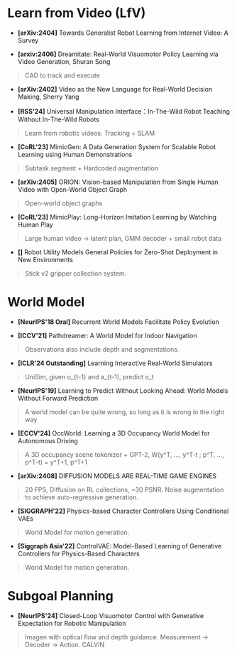 # Learn from Video (LfV)

* **[arXiv:2404]** Towards Generalist Robot Learning from Internet Video: A Survey

* **[arxiv:2406]** Dreamitate: Real-World Visuomotor Policy Learning via Video Generation, Shuran Song
> CAD to track and execute

* **[arXiv:2402]** Video as the New Language for Real-World Decision Making, Sherry Yang

* **[RSS'24]** Universal Manipulation Interface：In-The-Wild Robot Teaching Without In-The-Wild Robots
> Learn from robotic videos. Tracking + SLAM

* **[CoRL'23]** MimicGen: A Data Generation System for Scalable Robot Learning using Human Demonstrations
> Subtask segment + Hardcoded augmentation

* **[arXiv:2405]** ORION: Vision-based Manipulation from Single Human Video with Open-World Object Graph
> Open-world object graphs

* **[CoRL'23]** MimicPlay: Long-Horizon Imitation Learning by Watching Human Play
> Large human video -> latent plan, GMM decoder + small robot data

* **[]** Robot Utility Models General Policies for Zero-Shot Deployment in New Environments
> Stick v2 gripper collection system.

# World Model

* **[NeurIPS'18 Oral]** Recurrent World Models Facilitate Policy Evolution

* **[ICCV'21]** Pathdreamer: A World Model for Indoor Navigation
> Observations also include depth and segmentations.

* **[ICLR'24 Outstanding]** Learning Interactive Real-World Simulators
> UniSim, given o_{t-1} and a_{t-1), predict o_t

* **[NeurIPS'19]** Learning to Predict Without Looking Ahead: World Models Without Forward Prediction
> A world model can be quite wrong, so long as it is wrong in the right way

* **[ECCV'24]** OccWorld: Learning a 3D Occupancy World Model for Autonomous Driving
> A 3D occupancy scene tokenizer + GPT-2, W(y^T, ..., y^T-t ; p^T, ..., p^T-t) = y^T+1, p^T+1

* **[arXiv:2408]** DIFFUSION MODELS ARE REAL-TIME GAME ENGINES
> 20 FPS, Diffusion on RL collections, ~30 PSNR. Noise augmentation to achieve auto-regressive generation.

* **[SIGGRAPH'22]** Physics-based Character Controllers Using Conditional VAEs
> World Model for motion generation.

* **[Siggraph Asia'22]** ControlVAE: Model-Based Learning of Generative Controllers for Physics-Based Characters
> World Model for motion generation.

# Subgoal Planning
* **[NeurIPS'24]** Closed-Loop Visuomotor Control with Generative Expectation for Robotic Manipulation
> Imagen with optical flow and depth guidance. Measurement -> Decoder -> Action. CALVIN



